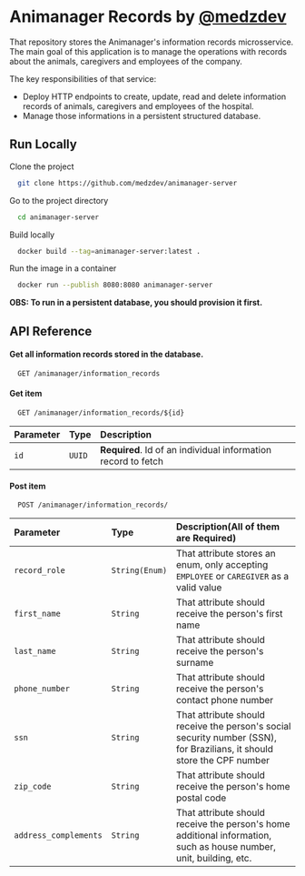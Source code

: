 
# Animanager Records by [@medzdev](https://www.github.com/medzdev)

That repository stores the Animanager's information records microsservice. The main goal of this application is to manage the operations with records about the animals, caregivers and employees of the company.

The key responsibilities of that service:

- Deploy HTTP endpoints to create, update, read and delete information records of animals, caregivers and employees of the hospital.
- Manage those informations in a persistent structured database.



## Run Locally

Clone the project

```bash
  git clone https://github.com/medzdev/animanager-server
```

Go to the project directory

```bash
  cd animanager-server
```

Build locally

```bash
  docker build --tag=animanager-server:latest .
```

Run the image in a container

```bash
  docker run --publish 8080:8080 animanager-server
```

**OBS: To run in a persistent database, you should provision it first.**


## API Reference

#### Get all information records stored in the database.

```http
  GET /animanager/information_records
```

#### Get item 

```http
  GET /animanager/information_records/${id}
```

| Parameter | Type     | Description                       |
| :-------- | :------- | :-------------------------------- |
| `id`      | `UUID` | **Required**. Id of an individual information record to fetch |


#### Post item

```http
  POST /animanager/information_records/
```

| Parameter | Type     | Description(All of them are Required)                   |
| :-------- | :------- | :-------------------------------- |
| `record_role`| `String(Enum)` | That attribute stores an enum, only accepting `EMPLOYEE` or `CAREGIVER` as a valid value |
| `first_name`| `String` | That attribute should receive the person's first name  |
| `last_name`| `String` | That attribute should receive the person's surname  |
| `phone_number`| `String` | That attribute should receive the person's contact phone number |
| `ssn`| `String` | That attribute should receive the person's social security number  (SSN), for Brazilians, it should store the CPF number  |
| `zip_code`| `String` | That attribute should receive the person's home postal code  |
| `address_complements`| `String` | That attribute should receive the person's home additional information, such as house number, unit, building, etc.  |

